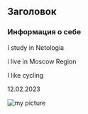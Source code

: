 ## Заголовок

### Информация о себе

I study in Netologia

i live in Moscow Region

I like cycling

12.02.2023

![my picture](https://www.sdushor15.ru/sites/default/files/styles/blog_teaser/public/IMG_1118.JPG?itok=UkMv9E0o)